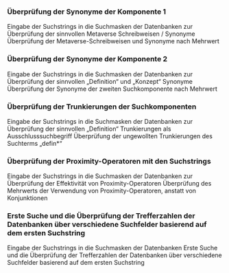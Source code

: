 ### Überprüfung der Synonyme der Komponente 1
Eingabe der Suchstrings in die Suchmasken der Datenbanken zur Überprüfung der sinnvollen Metaverse Schreibweisen / Synonyme
Überprüfung der Metaverse-Schreibweisen und Synonyme nach Mehrwert

### Überprüfung der Synonyme der Komponente 2
Eingabe der Suchstrings in die Suchmasken der Datenbanken zur Überprüfung der sinnvollen „Definition“ und „Konzept“ Synonyme
Überprüfung der Synonyme der zweiten Suchkomponente nach Mehrwert

### Überprüfung der Trunkierungen der Suchkomponenten
Eingabe der Suchstrings in die Suchmasken der Datenbanken zur Überprüfung der sinnvollen „Definition“ Trunkierungen als Ausschlusssuchbegriff
Überprüfung der ungewollten Trunkierungen des Suchterms „defin*“

### Überprüfung der Proximity-Operatoren mit den Suchstrings
Eingabe der Suchstrings in die Suchmasken der Datenbanken zur Überprüfung der Effektivität von Proximity-Operatoren
Überprüfung des Mehrwerts der Verwendung von Proximity-Operatoren, anstatt von Konjunktionen

### Erste Suche und die Überprüfung der Trefferzahlen der Datenbanken über verschiedene Suchfelder basierend auf dem ersten Suchstring
Eingabe der Suchstrings in die Suchmasken der Datenbanken
Erste Suche und die Überprüfung der Trefferzahlen der Datenbanken über verschiedene Suchfelder basierend auf dem ersten Suchstring
